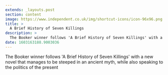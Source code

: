 ```yaml
--- 
extends: _layouts.post 
section: content 
image: https://www.independent.co.uk/img/shortcut-icons/icon-96x96.png 
title: > 
  A Brief History of Seven Killings 
description: > 
  The Booker winner follows 'A Brief History of Seven Killings' with a new novel that manages to be steeped in an ancient myth, while also speaking to the politics of the present 
date: 1603163188.9003036 
--- 
```

<div><p></p><p>The Booker winner follows 'A Brief History of Seven Killings'&#160;with a new novel that&#160;manages to be steeped in an ancient myth, while also speaking to the politics of the present</p><p></p></div>